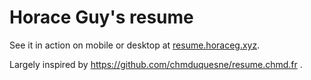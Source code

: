 # Horace Guy's resume

See it in action on mobile or desktop at [resume.horaceg.xyz](https://resume.horaceg.xyz).

Largely inspired by https://github.com/chmduquesne/resume.chmd.fr .
